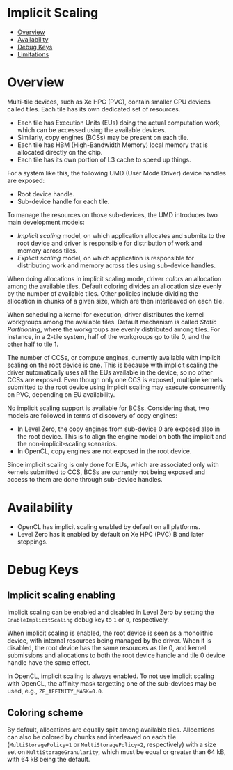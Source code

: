 <!---

Copyright (C) 2022 Intel Corporation

SPDX-License-Identifier: MIT

-->

# Implicit Scaling

* [Overview](#Overview)
* [Availability](#Availability)
* [Debug Keys](#Debug-Keys)
* [Limitations](#Limitations)

# Overview

Multi-tile devices, such as Xe HPC (PVC), contain smaller GPU devices called tiles. Each tile has its own dedicated set of resources.

* Each tile has Execution Units (EUs) doing the actual computation work, which can be accessed using the available devices.
* Similarly, copy engines (BCSs) may be present on each tile.
* Each tile has HBM (High-Bandwidth Memory) local memory that is allocated directly on the chip.
* Each tile has its own portion of L3 cache to speed up things.

For a system like this, the following UMD (User Mode Driver) device handles are exposed:

* Root device handle.
* Sub-device handle for each tile.

To manage the resources on those sub-devices, the UMD introduces two main development models:

* *Implicit scaling* model, on which application allocates and submits to the root device and driver is responsible for distribution of work and memory across tiles.
* *Explicit scaling* model, on which application is responsible for distributing work and memory across tiles using sub-device handles.

When doing allocations in implicit scaling mode, driver *colors* an allocation among the available tiles. Default coloring divides an allocation size evenly by the number of available tiles. Other policies include dividing the allocation in chunks of a given size, which are then interleaved on each tile.

When scheduling a kernel for execution, driver distributes the kernel workgroups among the available tiles. Default mechanism is called *Static Partitioning*, where the workgroups are evenly distributed among tiles. For instance, in a 2-tile system, half of the workgroups go to tile 0, and the other half to tile 1.

The number of CCSs, or compute engines, currently available with implicit scaling on the root device is one. This is because with implicit scaling the driver automatically uses all the EUs available in the device, so no other CCSs are exposed. Even though only one CCS is exposed, multiple kernels submitted to the root device using implicit scaling may execute concurrently on PVC, depending on EU availability.

No implicit scaling support is available for BCSs. Considering that, two models are followed in terms of discovery of copy engines:

* In Level Zero, the copy engines from sub-device 0 are exposed also in the root device. This is to align the engine model on both the implicit and the non-implicit-scaling scenarios.
* In OpenCL, copy engines are not exposed in the root device.

Since implicit scaling is only done for EUs, which are associated only with kernels submitted to CCS, BCSs are currently not being exposed and access to them are done through sub-device handles.

# Availability

* OpenCL has implicit scaling enabled by default on all platforms.
* Level Zero has it enabled by default on Xe HPC (PVC) B and later steppings.

# Debug Keys

## Implicit scaling enabling

Implicit scaling can be enabled and disabled in Level Zero by setting the `EnableImplicitScaling` debug key to `1` or `0`, respectively.

When implicit scaling is enabled, the root device is seen as a monolithic device, with internal resources being managed by the driver. When it is disabled, the root device has the same resources as tile 0, and kernel submissions and allocations to both the root device handle and tile 0 device handle have the same effect.

In OpenCL, implicit scaling is always enabled. To not use implicit scaling with OpenCL, the affinity mask targetting one of the sub-devices may be used, e.g., `ZE_AFFINITY_MASK=0.0`.

## Coloring scheme

By default, allocations are equally split among available tiles. Allocations can also be colored by chunks and interleaved on each tile (`MultiStoragePolicy=1` or `MultiStoragePolicy=2`, respectively) with a size set on `MultiStorageGranularity`, which must be equal or greater than 64 kB, with 64 kB being the default.
